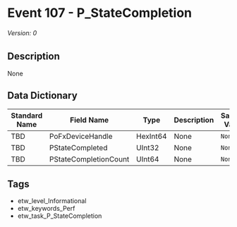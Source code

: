 # Event 107 - P_StateCompletion
###### Version: 0

## Description
None

## Data Dictionary
|Standard Name|Field Name|Type|Description|Sample Value|
|---|---|---|---|---|
|TBD|PoFxDeviceHandle|HexInt64|None|`None`|
|TBD|PStateCompleted|UInt32|None|`None`|
|TBD|PStateCompletionCount|UInt64|None|`None`|

## Tags
* etw_level_Informational
* etw_keywords_Perf
* etw_task_P_StateCompletion